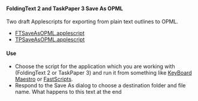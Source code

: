 #### FoldingText 2 and TaskPaper 3 Save As OPML

Two draft Applescripts for exporting from plain text outlines to OPML.

- [FTSaveAsOPML.applescript](./FTSaveAsOPML.applescript)
- [TPSaveAsOPML.applescript](./TPSaveAsOPML.applescript)

#### Use

- Choose the script for the application which you are working with (FoldingText 2 or TaskPaper 3) and run it from something like [KeyBoard Maestro](http://www.keyboardmaestro.com/main/) or [FastScripts](http://www.red-sweater.com/fastscripts/).
- Respond to the Save As dialog to choose a destination folder and file name.
		What happens to this text at the end




